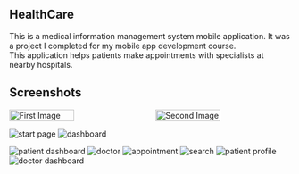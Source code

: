 ## HealthCare
This is a medical information management system mobile application. It was a project I completed for my mobile app development course. This application helps patients make appointments with specialists at nearby hospitals.

## Screenshots

<div style="display: flex; justify-content: space-between;">
  <img src="https://i.ibb.co/VJFxS5x/start-page.jpg" alt="First Image" width="48%">
  <img src="https://i.ibb.co/xGCpzMY/dashboard.jpg" alt="Second Image" width="48%">
</div>


![start page](https://i.ibb.co/VJFxS5x/start-page.jpg)
![dashboard](https://i.ibb.co/xGCpzMY/dashboard.jpg)



![patient dashboard](https://ibb.co/XD8stzc)
![doctor](https://ibb.co/0Cy1ykb)
![appointment](https://ibb.co/YD1RLbH)
![search](https://ibb.co/WpsCSYN)
![patient profile](https://ibb.co/Ssb6JNf)
![doctor dashboard](https://ibb.co/829L4fq)

